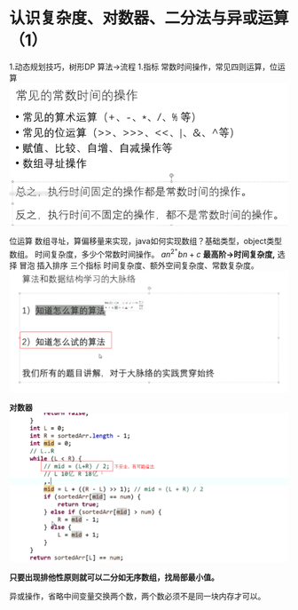 # 认识复杂度、对数器、二分法与异或运算（1）
1.动态规划技巧，树形DP
算法->流程
1.指标
常数时间操作，常见四则运算，位运算
![](_v_images/20200830151803434_26049.png)

位运算
数组寻址，算偏移量来实现，java如何实现数组？基础类型，object类型数组。
时间复杂度，多少个常数时间操作。
$an^2^+bn+c$
**最高阶->时间复杂度,**
选择 冒泡 插入排序
三个指标
    时间复杂度、额外空间复杂度、常数复杂度。
    ![](_v_images/20200830162654522_27311.png)

**对数器**
![](_v_images/20200830165124464_15844.png)

**只要出现排他性原则就可以二分如无序数组，找局部最小值。**

异或操作，省略中间变量交换两个数，两个数必须不是同一块内存才可以。